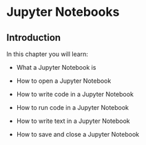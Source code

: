 
# Jupyter Notebooks
## Introduction
In this chapter you will learn:

 * What a Jupyter Notebook is

 * How to open a Jupyter Notebook
    
 * How to write code in a Jupyter Notebook

 * How to run code in a Jupyter Notebook
 
 * How to write text in a Jupyter Notebook
    
 * How to save and close a Jupyter Notebook
 

